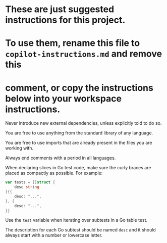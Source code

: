 # These are just suggested instructions for this project.
# To use them, rename this file to `copilot-instructions.md` and remove this
# comment, or copy the instructions below into your workspace instructions.

Never introduce new external dependencies, unless explicitly told to do so.

You are free to use anything from the standard library of any language.

You are free to use imports that are already present in the files you are working with.

Always end comments with a period in all languages.

When declaring slices in Go test code, make sure the curly braces are placed as compactly as possible. For example:
```go
var tests = []struct {
	desc string
}{{
	desc: "...",
}, {
	desc: "...",
}}
```

Use the `test` variable when iterating over subtests in a Go table test.

The description for each Go subtest should be named `desc` and it should always start with a number or lowercase letter.
